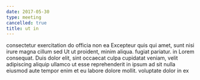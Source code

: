 ```yaml
---
date: 2017-05-30
type: meeting
cancelled: true
title: ut in
---
```

consectetur exercitation do officia non ea Excepteur quis qui amet, sunt nisi irure magna cillum sed Ut ut proident, minim aliqua. fugiat pariatur. in Lorem consequat. Duis dolor elit, sint occaecat culpa cupidatat veniam, velit adipiscing aliquip ullamco ut esse reprehenderit in ipsum ad sit nulla eiusmod aute tempor enim et eu labore dolore mollit. voluptate dolor in ex